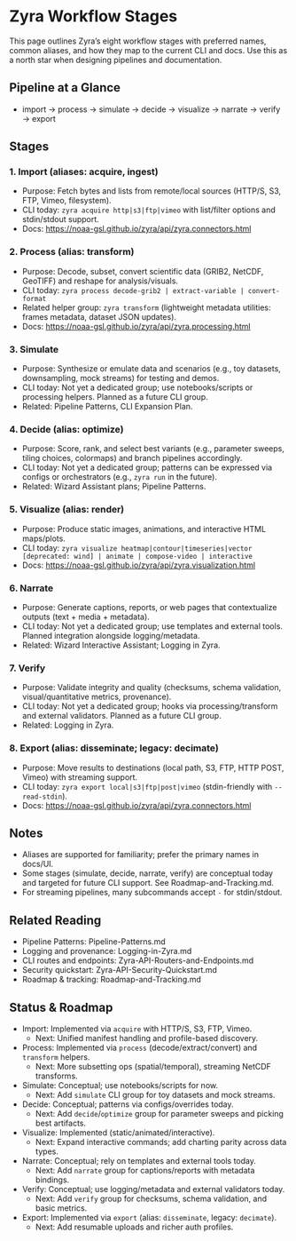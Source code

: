 # Zyra Workflow Stages

This page outlines Zyra’s eight workflow stages with preferred names, common aliases, and how they map to the current CLI and docs. Use this as a north star when designing pipelines and documentation.

## Pipeline at a Glance

- import → process → simulate → decide → visualize → narrate → verify → export

## Stages

### 1. Import (aliases: acquire, ingest)
- Purpose: Fetch bytes and lists from remote/local sources (HTTP/S, S3, FTP, Vimeo, filesystem).
- CLI today: `zyra acquire http|s3|ftp|vimeo` with list/filter options and stdin/stdout support.
- Docs: https://noaa-gsl.github.io/zyra/api/zyra.connectors.html

### 2. Process (alias: transform)
- Purpose: Decode, subset, convert scientific data (GRIB2, NetCDF, GeoTIFF) and reshape for analysis/visuals.
- CLI today: `zyra process decode-grib2 | extract-variable | convert-format`
- Related helper group: `zyra transform` (lightweight metadata utilities: frames metadata, dataset JSON updates).
- Docs: https://noaa-gsl.github.io/zyra/api/zyra.processing.html

### 3. Simulate
- Purpose: Synthesize or emulate data and scenarios (e.g., toy datasets, downsampling, mock streams) for testing and demos.
- CLI today: Not yet a dedicated group; use notebooks/scripts or processing helpers. Planned as a future CLI group.
- Related: Pipeline Patterns, CLI Expansion Plan.

### 4. Decide (alias: optimize)
- Purpose: Score, rank, and select best variants (e.g., parameter sweeps, tiling choices, colormaps) and branch pipelines accordingly.
- CLI today: Not yet a dedicated group; patterns can be expressed via configs or orchestrators (e.g., `zyra run` in the future).
- Related: Wizard Assistant plans; Pipeline Patterns.

### 5. Visualize (alias: render)
- Purpose: Produce static images, animations, and interactive HTML maps/plots.
- CLI today: `zyra visualize heatmap|contour|timeseries|vector [deprecated: wind] | animate | compose-video | interactive`
- Docs: https://noaa-gsl.github.io/zyra/api/zyra.visualization.html

### 6. Narrate
- Purpose: Generate captions, reports, or web pages that contextualize outputs (text + media + metadata).
- CLI today: Not yet a dedicated group; use templates and external tools. Planned integration alongside logging/metadata.
- Related: Wizard Interactive Assistant; Logging in Zyra.

### 7. Verify
- Purpose: Validate integrity and quality (checksums, schema validation, visual/quantitative metrics, provenance).
- CLI today: Not yet a dedicated group; hooks via processing/transform and external validators. Planned as a future CLI group.
- Related: Logging in Zyra.

### 8. Export (alias: disseminate; legacy: decimate)
- Purpose: Move results to destinations (local path, S3, FTP, HTTP POST, Vimeo) with streaming support.
- CLI today: `zyra export local|s3|ftp|post|vimeo` (stdin-friendly with `--read-stdin`).
- Docs: https://noaa-gsl.github.io/zyra/api/zyra.connectors.html

## Notes

- Aliases are supported for familiarity; prefer the primary names in docs/UI.
- Some stages (simulate, decide, narrate, verify) are conceptual today and targeted for future CLI support. See Roadmap-and-Tracking.md.
- For streaming pipelines, many subcommands accept `-` for stdin/stdout.

## Related Reading

- Pipeline Patterns: Pipeline-Patterns.md
- Logging and provenance: Logging-in-Zyra.md
- CLI routes and endpoints: Zyra-API-Routers-and-Endpoints.md
- Security quickstart: Zyra-API-Security-Quickstart.md
- Roadmap & tracking: Roadmap-and-Tracking.md

## Status & Roadmap

- Import: Implemented via `acquire` with HTTP/S, S3, FTP, Vimeo.
  - Next: Unified manifest handling and profile-based discovery.
- Process: Implemented via `process` (decode/extract/convert) and `transform` helpers.
  - Next: More subsetting ops (spatial/temporal), streaming NetCDF transforms.
- Simulate: Conceptual; use notebooks/scripts for now.
  - Next: Add `simulate` CLI group for toy datasets and mock streams.
- Decide: Conceptual; patterns via configs/overrides today.
  - Next: Add `decide`/`optimize` group for parameter sweeps and picking best artifacts.
- Visualize: Implemented (static/animated/interactive).
  - Next: Expand interactive commands; add charting parity across data types.
- Narrate: Conceptual; rely on templates and external tools today.
  - Next: Add `narrate` group for captions/reports with metadata bindings.
- Verify: Conceptual; use logging/metadata and external validators today.
  - Next: Add `verify` group for checksums, schema validation, and basic metrics.
- Export: Implemented via `export` (alias: `disseminate`, legacy: `decimate`).
  - Next: Add resumable uploads and richer auth profiles.
